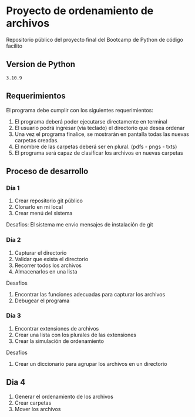 # Proyecto de ordenamiento de archivos

Repositorio público del proyecto final del Bootcamp de Python de código facilito

## Version de Python

    3.10.9


## Requerimientos

El programa debe cumplir con los siguientes requerimientos:

1. El programa deberá poder ejecutarse directamente en terminal
2. El usuario podrá ingresar (via teclado) el directorio que desea ordenar
3. Una vez el programa finalice, se mostrarán en pantalla todas las nuevas carpetas creadas.
4. El nombre de las carpetas deberá ser en plural. (pdfs - pngs - txts)
5. El programa será capaz de clasificar los archivos en nuevas carpetas

## Proceso de desarrollo

### Día 1 
1. Crear repositorio git público
2. Clonarlo en mi local
3. Crear menú del sistema

Desafios: El sistema me envio mensajes de instalación de git

### Día 2
1. Capturar el directorio
2. Validar que exista el directorio
3. Recorrer todos los archivos 
4. Almacenarlos en una lista

Desafios
1. Encontrar las funciones adecuadas para capturar los archivos
2. Debugear el programa

### Día 3
1. Encontrar extensiones de archivos
2. Crear una lista con los plurales de las extensiones
3. Crear la simulación de ordenamiento

Desafios 
1. Crear un diccionario para agrupar los archivos en un directorio

## Dia 4
1. Generar el ordenamiento de los archivos
2. Crear carpetas
3. Mover los archivos

